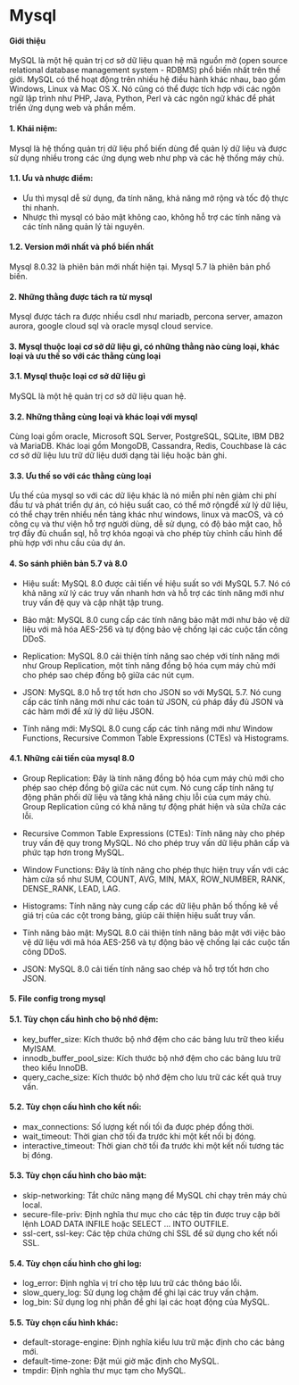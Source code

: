# Mysql

#### Giới thiệu
MySQL là một hệ quản trị cơ sở dữ liệu quan hệ mã nguồn mở (open source relational database management system - RDBMS) phổ biến nhất trên thế giới. MySQL có thể hoạt động trên nhiều hệ điều hành khác nhau, bao gồm Windows, Linux và Mac OS X. Nó cũng có thể được tích hợp với các ngôn ngữ lập trình như PHP, Java, Python, Perl và các ngôn ngữ khác để phát triển ứng dụng web và phần mềm.

#### 1. Khái niệm:
Mysql là hệ thống quản trị dữ liệu phổ biến dùng để quản lý dữ liệu và được sử dụng nhiều trong các ứng dụng web như php và các hệ thống máy chủ.
#### 1.1. Ưu và nhược điểm:
- Ưu thì mysql dễ sử dụng, đa tính năng, khả năng mở rộng và tốc độ thực thi nhanh.
- Nhược thì mysql có bảo mật không cao, không hỗ trợ các tính năng và các tính năng quản lý tài nguyên.
#### 1.2. Version mới nhất và phổ biến nhất
Mysql 8.0.32 là phiên bản mới nhất hiện tại.
Mysql 5.7 là phiên bản phổ biến.

#### 2. Những thằng được tách ra từ mysql
Mysql được tách ra được nhiều csdl như mariadb, percona server, amazon aurora, google cloud sql và oracle mysql cloud service.

#### 3. Mysql thuộc loại cơ sở dữ liệu gì, có những thằng nào cùng loại, khác loại và ưu thế so với các thằng cùng loại
#### 3.1. Mysql thuộc loại cơ sở dữ liệu gì
MySQL là một hệ quản trị cơ sở dữ liệu quan hệ.
#### 3.2. Những thằng cùng loại và khác loại với mysql
Cùng loại gồm oracle, Microsoft SQL Server, PostgreSQL, SQLite, IBM DB2 và MariaDB.
Khác loại gồm  MongoDB, Cassandra, Redis, Couchbase là các cơ sở dữ liệu lưu trữ dữ liệu dưới dạng tài liệu hoặc bản ghi.
#### 3.3. Ưu thế so với các thằng cùng loại
Ưu thế của mysql so với các dữ liệu khác là nó miễn phí nên giảm chi phí đầu tư và phát triển dự án, có hiệu suất cao, có thể mở rộngđể xử lý dữ liệu, có thể chạy trên nhiều nền tảng khác như windows, linux và macOS, và có công cụ và thư viện hỗ trợ người dùng, dễ sử dụng, có độ bảo mật cao, hỗ trợ đầy đủ chuẩn sql, hỗ trợ khóa ngoại và cho phép tùy chỉnh cấu hình để phù hợp với nhu cầu của dự án.

#### 4. So sánh phiên bản 5.7 và 8.0
- Hiệu suất: MySQL 8.0 được cải tiến về hiệu suất so với MySQL 5.7. Nó có khả năng xử lý các truy vấn nhanh hơn và hỗ trợ các tính năng mới như truy vấn đệ quy và cập nhật tập trung.

- Bảo mật: MySQL 8.0 cung cấp các tính năng bảo mật mới như bảo vệ dữ liệu với mã hóa AES-256 và tự động bảo vệ chống lại các cuộc tấn công DDoS.

- Replication: MySQL 8.0 cải thiện tính năng sao chép với tính năng mới như Group Replication, một tính năng đồng bộ hóa cụm máy chủ mới cho phép sao chép đồng bộ giữa các nút cụm.

- JSON: MySQL 8.0 hỗ trợ tốt hơn cho JSON so với MySQL 5.7. Nó cung cấp các tính năng mới như các toán tử JSON, cú pháp đầy đủ JSON và các hàm mới để xử lý dữ liệu JSON.

- Tính năng mới: MySQL 8.0 cung cấp các tính năng mới như Window Functions, Recursive Common Table Expressions (CTEs) và Histograms.
#### 4.1. Những cải tiến của mysql 8.0
- Group Replication: Đây là tính năng đồng bộ hóa cụm máy chủ mới cho phép sao chép đồng bộ giữa các nút cụm. Nó cung cấp tính năng tự động phân phối dữ liệu và tăng khả năng chịu lỗi của cụm máy chủ. Group Replication cũng có khả năng tự động phát hiện và sửa chữa các lỗi.

- Recursive Common Table Expressions (CTEs): Tính năng này cho phép truy vấn đệ quy trong MySQL. Nó cho phép truy vấn dữ liệu phân cấp và phức tạp hơn trong MySQL.

- Window Functions: Đây là tính năng cho phép thực hiện truy vấn với các hàm cửa sổ như SUM, COUNT, AVG, MIN, MAX, ROW_NUMBER, RANK, DENSE_RANK, LEAD, LAG.

- Histograms: Tính năng này cung cấp các dữ liệu phân bố thống kê về giá trị của các cột trong bảng, giúp cải thiện hiệu suất truy vấn.

- Tính năng bảo mật: MySQL 8.0 cải thiện tính năng bảo mật với việc bảo vệ dữ liệu với mã hóa AES-256 và tự động bảo vệ chống lại các cuộc tấn công DDoS.

- JSON: MySQL 8.0 cải tiến tính năng sao chép và hỗ trợ tốt hơn cho JSON.

#### 5. File config trong mysql

#### 5.1. Tùy chọn cấu hình cho bộ nhớ đệm:
- key_buffer_size: Kích thước bộ nhớ đệm cho các bảng lưu trữ theo kiểu MyISAM.
- innodb_buffer_pool_size: Kích thước bộ nhớ đệm cho các bảng lưu trữ theo kiểu InnoDB.
- query_cache_size: Kích thước bộ nhớ đệm cho lưu trữ các kết quả truy vấn.
#### 5.2. Tùy chọn cấu hình cho kết nối:
- max_connections: Số lượng kết nối tối đa được phép đồng thời.
- wait_timeout: Thời gian chờ tối đa trước khi một kết nối bị đóng.
- interactive_timeout: Thời gian chờ tối đa trước khi một kết nối tương tác bị đóng.
#### 5.3. Tùy chọn cấu hình cho bảo mật:
- skip-networking: Tắt chức năng mạng để MySQL chỉ chạy trên máy chủ local.
- secure-file-priv: Định nghĩa thư mục cho các tệp tin được truy cập bởi lệnh LOAD DATA INFILE hoặc SELECT ... INTO OUTFILE.
- ssl-cert, ssl-key: Các tệp chứa chứng chỉ SSL để sử dụng cho kết nối SSL.
#### 5.4. Tùy chọn cấu hình cho ghi log:
- log_error: Định nghĩa vị trí cho tệp lưu trữ các thông báo lỗi.
- slow_query_log: Sử dụng log chậm để ghi lại các truy vấn chậm.
- log_bin: Sử dụng log nhị phân để ghi lại các hoạt động của MySQL.
#### 5.5. Tùy chọn cấu hình khác:
- default-storage-engine: Định nghĩa kiểu lưu trữ mặc định cho các bảng mới.
- default-time-zone: Đặt múi giờ mặc định cho MySQL.
- tmpdir: Định nghĩa thư mục tạm cho MySQL.
